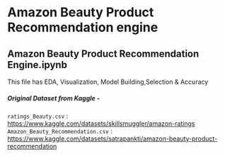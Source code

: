 # Amazon Beauty Product Recommendation engine

## Amazon Beauty Product Recommendation Engine.ipynb
This file has EDA, Visualization, Model Building,Selection & Accuracy

##### Original Dataset from Kaggle - 
`ratings_Beauty.csv`               : https://www.kaggle.com/datasets/skillsmuggler/amazon-ratings
`Amazon_Beauty_Recommendation.csv` : https://www.kaggle.com/datasets/satrapankti/amazon-beauty-product-recommendation
